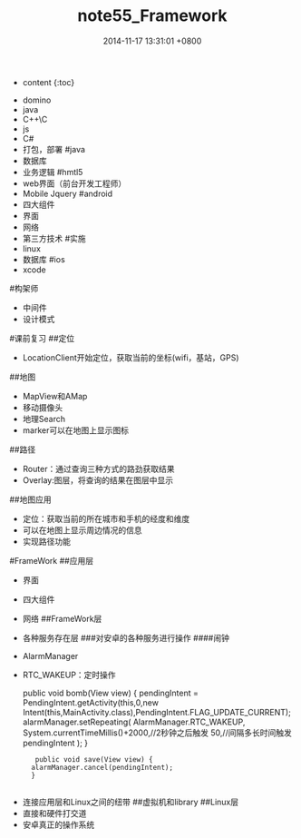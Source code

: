 ﻿---
layout: post
title:  "note55_Framework"
date:   2014-11-17 13:31:01 +0800
categories: android
tag: android
---

* content
{:toc}
- domino
- java 
- C++\C
- js
- C#
- 打包，部署
#java
- 数据库
- 业务逻辑
#hmtl5
- web界面（前台开发工程师）
- Mobile Jquery
#android
- 四大组件
- 界面
- 网络
- 第三方技术
#实施
- linux
- 数据库
#ios
- xcode

#构架师
- 中间件
- 设计模式

#课前复习
##定位
- LocationClient开始定位，获取当前的坐标(wifi，基站，GPS)

##地图
- MapView和AMap
- 移动摄像头
- 地理Search
- marker可以在地图上显示图标

##路径
- Router：通过查询三种方式的路劲获取结果
- Overlay:图层，将查询的结果在图层中显示

##地图应用
- 定位：获取当前的所在城市和手机的经度和维度
- 可以在地图上显示周边情况的信息
- 实现路径功能

#FrameWork
##应用层
- 界面
- 四大组件
- 网络
##FrameWork层
- 各种服务存在层
###对安卓的各种服务进行操作
####闹钟
- AlarmManager
- RTC_WAKEUP：定时操作

     public void bomb(View view) {
        pendingIntent = PendingIntent.getActivity(this,0,new Intent(this,MainActivity.class),PendingIntent.FLAG_UPDATE_CURRENT);
        	alarmManager.setRepeating(
               	AlarmManager.RTC_WAKEUP,
                System.currentTimeMillis()+2000,//2秒钟之后触发
                50,//间隔多长时间触发
                pendingIntent
            );
         }
         
         public void save(View view) {
        alarmManager.cancel(pendingIntent);
     	}
##
- 连接应用层和Linux之间的纽带
##虚拟机和library
##Linux层
- 直接和硬件打交道
- 安卓真正的操作系统